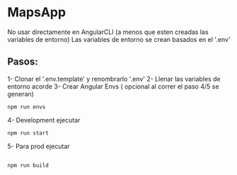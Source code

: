# MapsApp

No usar directamente en AngularCLI (a menos que esten creadas las variables de entorno)
Las variables de entorno se crean basados en el '.env'

## Pasos:

1- Clonar el '.env.template' y renombrarlo '.env'
2- Llenar las variables de entorno acorde
3- Crear Angular Envs ( opcional al correr el paso 4/5 se generan) 

```
npm run envs

```
4- Development ejecutar

```
npm run start

```
5- Para prod ejecutar

```

npm run build

```